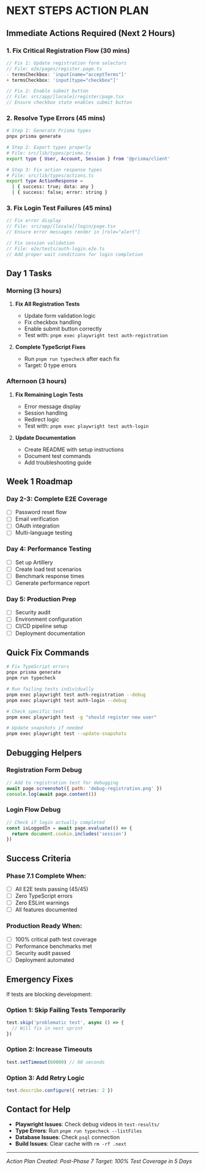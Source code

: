 # NEXT STEPS ACTION PLAN

## Immediate Actions Required (Next 2 Hours)

### 1. Fix Critical Registration Flow (30 mins)
```typescript
// Fix 1: Update registration form selectors
// File: e2e/pages/register.page.ts
- termsCheckbox: 'input[name="acceptTerms"]'
+ termsCheckbox: 'input[type="checkbox"]'

// Fix 2: Enable submit button
// File: src/app/[locale]/register/page.tsx
// Ensure checkbox state enables submit button
```

### 2. Resolve Type Errors (45 mins)
```bash
# Step 1: Generate Prisma types
pnpx prisma generate

# Step 2: Export types properly
# File: src/lib/types/prisma.ts
export type { User, Account, Session } from '@prisma/client'

# Step 3: Fix action response types
# File: src/lib/types/actions.ts
export type ActionResponse = 
  | { success: true; data: any }
  | { success: false; error: string }
```

### 3. Fix Login Test Failures (45 mins)
```typescript
// Fix error display
// File: src/app/[locale]/login/page.tsx
// Ensure error messages render in [role="alert"]

// Fix session validation
// File: e2e/tests/auth-login.e2e.ts
// Add proper wait conditions for login completion
```

## Day 1 Tasks

### Morning (3 hours)
1. **Fix All Registration Tests**
   - Update form validation logic
   - Fix checkbox handling
   - Enable submit button correctly
   - Test with: `pnpm exec playwright test auth-registration`

2. **Complete TypeScript Fixes**
   - Run `pnpm run typecheck` after each fix
   - Target: 0 type errors

### Afternoon (3 hours)
1. **Fix Remaining Login Tests**
   - Error message display
   - Session handling
   - Redirect logic
   - Test with: `pnpm exec playwright test auth-login`

2. **Update Documentation**
   - Create README with setup instructions
   - Document test commands
   - Add troubleshooting guide

## Week 1 Roadmap

### Day 2-3: Complete E2E Coverage
- [ ] Password reset flow
- [ ] Email verification
- [ ] OAuth integration
- [ ] Multi-language testing

### Day 4: Performance Testing
- [ ] Set up Artillery
- [ ] Create load test scenarios
- [ ] Benchmark response times
- [ ] Generate performance report

### Day 5: Production Prep
- [ ] Security audit
- [ ] Environment configuration
- [ ] CI/CD pipeline setup
- [ ] Deployment documentation

## Quick Fix Commands

```bash
# Fix TypeScript errors
pnpx prisma generate
pnpm run typecheck

# Run failing tests individually
pnpm exec playwright test auth-registration --debug
pnpm exec playwright test auth-login --debug

# Check specific test
pnpm exec playwright test -g "should register new user"

# Update snapshots if needed
pnpm exec playwright test --update-snapshots
```

## Debugging Helpers

### Registration Form Debug
```javascript
// Add to registration test for debugging
await page.screenshot({ path: 'debug-registration.png' })
console.log(await page.content())
```

### Login Flow Debug
```javascript
// Check if login actually completed
const isLoggedIn = await page.evaluate(() => {
  return document.cookie.includes('session')
})
```

## Success Criteria

### Phase 7.1 Complete When:
- [ ] All E2E tests passing (45/45)
- [ ] Zero TypeScript errors
- [ ] Zero ESLint warnings
- [ ] All features documented

### Production Ready When:
- [ ] 100% critical path test coverage
- [ ] Performance benchmarks met
- [ ] Security audit passed
- [ ] Deployment automated

## Emergency Fixes

If tests are blocking development:

### Option 1: Skip Failing Tests Temporarily
```typescript
test.skip('problematic test', async () => {
  // Will fix in next sprint
})
```

### Option 2: Increase Timeouts
```typescript
test.setTimeout(60000) // 60 seconds
```

### Option 3: Add Retry Logic
```typescript
test.describe.configure({ retries: 2 })
```

## Contact for Help

- **Playwright Issues**: Check debug videos in `test-results/`
- **Type Errors**: Run `pnpm run typecheck --listFiles`
- **Database Issues**: Check `psql` connection
- **Build Issues**: Clear cache with `rm -rf .next`

---
*Action Plan Created: Post-Phase 7*
*Target: 100% Test Coverage in 5 Days*